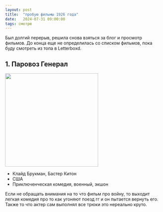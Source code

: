```yaml
---
layout: post
title:  "пробую фильмы 1926 года"
date:   2024-07-31 09:00:00
tags: смотрю
---
```


Был долгий перерыв, решила снова взяться за блог и просмотр фильмов. До конца еще не определилась со списком фильмов, пока буду смотреть из топа в Letterboxd.

## 1. Паровоз Генерал
<a href="https://letterboxd.com/film/the-general/" title="Перейти на страницу фильма в Letterboxd" target="_blank">
<img src = "https://a.ltrbxd.com/resized/film-poster/5/1/2/0/2/51202-the-general-0-1000-0-1500-crop.jpg?v=f4cd0213d7" width="300"></a>

- Клайд Брукман, Бастер Китон
- США
- Приключенческая комедия, военный, экшон

Если не обращать внимания на то что фильм про войну, то выходит легкая комедия про то как угоняют поезд гг и он пытается вернуть его. Также то что актер сам выполнял все трюки это нереально круто.

